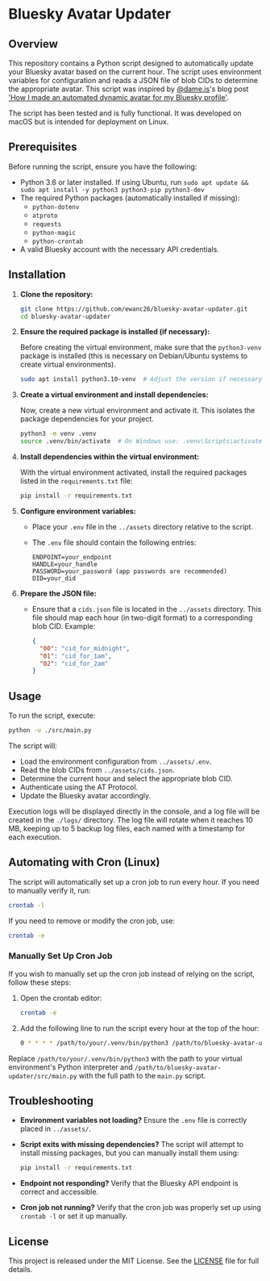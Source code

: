 # Bluesky Avatar Updater

## Overview

This repository contains a Python script designed to automatically update your Bluesky avatar based on the current hour. The script uses environment variables for configuration and reads a JSON file of blob CIDs to determine the appropriate avatar. This script was inspired by [@dame.is](https://bsky.app/profile/dame.is)'s blog post ['How I made an automated dynamic avatar for my Bluesky profile'](https://dame.is/blog/how-i-made-an-automated-dynamic-avatar-for-my-bluesky-profile).

The script has been tested and is fully functional. It was developed on macOS but is intended for deployment on Linux.

## Prerequisites

Before running the script, ensure you have the following:

- Python 3.6 or later installed. If using Ubuntu, run `sudo apt update && sudo apt install -y python3 python3-pip python3-dev`
- The required Python packages (automatically installed if missing):
  - `python-dotenv`
  - `atproto`
  - `requests`
  - `python-magic`
  - `python-crontab`
- A valid Bluesky account with the necessary API credentials.

## Installation

1. **Clone the repository:**

   ```bash
   git clone https://github.com/ewanc26/bluesky-avatar-updater.git
   cd bluesky-avatar-updater
   ```

2. **Ensure the required package is installed (if necessary):**

   Before creating the virtual environment, make sure that the `python3-venv` package is installed (this is necessary on Debian/Ubuntu systems to create virtual environments).

   ```bash
   sudo apt install python3.10-venv  # Adjust the version if necessary (e.g., python3.9-venv)
   ```

3. **Create a virtual environment and install dependencies:**

   Now, create a new virtual environment and activate it. This isolates the package dependencies for your project.

   ```bash
   python3 -m venv .venv
   source .venv/bin/activate  # On Windows use: .venv\Scripts\activate
   ```

4. **Install dependencies within the virtual environment:**

   With the virtual environment activated, install the required packages listed in the `requirements.txt` file:

   ```bash
   pip install -r requirements.txt
   ```

5. **Configure environment variables:**
   - Place your `.env` file in the `../assets` directory relative to the script.
   - The `.env` file should contain the following entries:

     ```env
     ENDPOINT=your_endpoint
     HANDLE=your_handle
     PASSWORD=your_password (app passwords are recommended)
     DID=your_did
     ```

6. **Prepare the JSON file:**
   - Ensure that a `cids.json` file is located in the `../assets` directory. This file should map each hour (in two-digit format) to a corresponding blob CID. Example:

     ```json
     {
       "00": "cid_for_midnight",
       "01": "cid_for_1am",
       "02": "cid_for_2am"
     }
     ```

## Usage

To run the script, execute:

```bash
python -u ./src/main.py
```

The script will:

- Load the environment configuration from `../assets/.env`.
- Read the blob CIDs from `../assets/cids.json`.
- Determine the current hour and select the appropriate blob CID.
- Authenticate using the AT Protocol.
- Update the Bluesky avatar accordingly.

Execution logs will be displayed directly in the console, and a log file will be created in the `./logs/` directory. The log file will rotate when it reaches 10 MB, keeping up to 5 backup log files, each named with a timestamp for each execution.

## Automating with Cron (Linux)

The script will automatically set up a cron job to run every hour. If you need to manually verify it, run:

```bash
crontab -l
```

If you need to remove or modify the cron job, use:

```bash
crontab -e
```

### Manually Set Up Cron Job

If you wish to manually set up the cron job instead of relying on the script, follow these steps:

1. Open the crontab editor:

   ```bash
   crontab -e
   ```

2. Add the following line to run the script every hour at the top of the hour:

   ```bash
   0 * * * * /path/to/your/.venv/bin/python3 /path/to/bluesky-avatar-updater/src/main.py
   ```

Replace `/path/to/your/.venv/bin/python3` with the path to your virtual environment's Python interpreter and `/path/to/bluesky-avatar-updater/src/main.py` with the full path to the `main.py` script.

## Troubleshooting

- **Environment variables not loading?** Ensure the `.env` file is correctly placed in `../assets/`.
- **Script exits with missing dependencies?** The script will attempt to install missing packages, but you can manually install them using:
  
  ```bash
  pip install -r requirements.txt
  ```

- **Endpoint not responding?** Verify that the Bluesky API endpoint is correct and accessible.
- **Cron job not running?** Verify that the cron job was properly set up using `crontab -l` or set it up manually.

## License

This project is released under the MIT License. See the [LICENSE](./LICENSE) file for full details.
